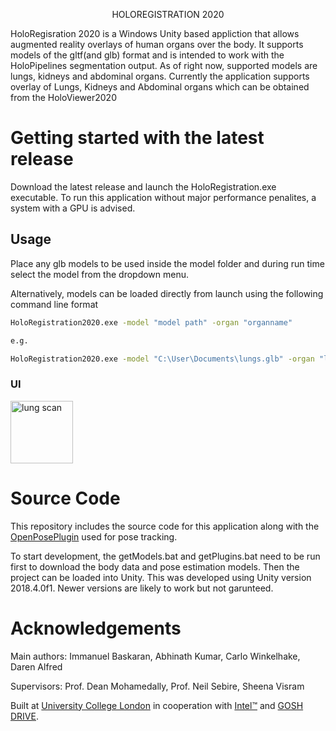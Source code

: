 <p align="center">
  HOLOREGISTRATION 2020
</p>

HoloRegisration 2020 is a Windows Unity based appliction that allows augmented reality overlays of human organs over the body. It supports models of the gltf(and glb) format and is intended to work with the HoloPipelines segmentation output. As of right now, supported models are lungs, kidneys and abdominal organs. Currently the application supports overlay of Lungs, Kidneys and Abdominal organs which can be obtained from the HoloViewer2020

# Getting started with the latest release
Download the latest release and launch the HoloRegistration.exe executable.
To run this application without major performance penalites, a system with a GPU is advised.

## Usage
Place any glb models to be used inside the model folder and during run time select the model from the dropdown menu.

Alternatively, models can be loaded directly from launch using the following command line format
```bash
HoloRegistration2020.exe -model "model path" -organ "organname"

e.g.

HoloRegistration2020.exe -model "C:\User\Documents\lungs.glb" -organ "lungs"
```

### UI
<img width="100" alt="lung scan" src="https://user-images.githubusercontent.com/24493864/81484280-4023c300-923c-11ea-949d-589f64c09c9d.png">


# Source Code
This repository includes the source code for this application along with the [OpenPosePlugin](https://github.com/CMU-Perceptual-Computing-Lab/openpose_unity_plugin) used for pose tracking.

To start development, the getModels.bat and getPlugins.bat need to be run first to download the body data and pose estimation models. Then the project can be loaded into Unity. This was developed using Unity version 2018.4.0f1. Newer versions are likely to work but not garunteed.

# Acknowledgements
Main authors: Immanuel Baskaran, Abhinath Kumar, Carlo Winkelhake, Daren Alfred

Supervisors: Prof. Dean Mohamedally, Prof. Neil Sebire, Sheena Visram

Built at [University College London](https://www.ucl.ac.uk/) in cooperation with [Intel™](https://www.intel.co.uk) and [GOSH DRIVE](https://www.goshdrive.com/).

